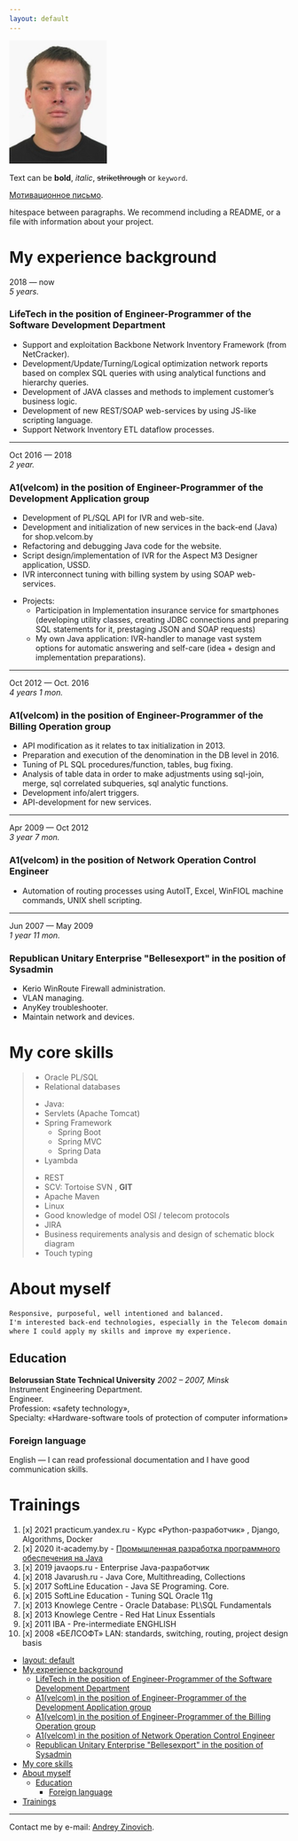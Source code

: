 ```yaml
---
layout: default
---
```

![Thumbnail of Hacker](smal_potrait.png)

Text can be **bold**, _italic_, ~~strikethrough~~ or `keyword`.


[Мотивационное письмо](./another-page.html).

hitespace between paragraphs.
We recommend including a README, or a file with information about your project.

# My experience background

2018 — now <br>
_5 years._
### LifeTech in the position of Engineer-Programmer of the Software Development Department

*	Support and exploitation Backbone Network Inventory Framework (from NetCracker).
*	Development/Update/Turning/Logical optimization network reports based on complex SQL queries with using analytical functions and hierarchy queries.
*	Development of JAVA classes and methods to implement customer’s business logic.
*	Development of new REST/SOAP web-services by using JS-like scripting language.
*	Support Network Inventory ETL dataflow processes.
________________________________________________________________________________

Oct 2016 — 2018 <br> 
_2 year._ 
### A1(velcom) in the position of Engineer-Programmer of the Development Application group
*	Development of PL/SQL API for IVR and web-site.
*	Development and initialization of new services in the back-end (Java) for shop.velcom.by
*	Refactoring and debugging Java code for the website.
*	Script design/implementation of IVR for the Aspect M3 Designer application, USSD.
*	IVR interconnect tuning with billing system by using SOAP web-services.
- Projects:
  - Participation in Implementation insurance service for smartphones (developing utility classes, creating JDBC connections and preparing SQL statements for it, prestaging JSON and SOAP requests)
  - My own Java application: IVR-handler to manage vast system options for automatic answering and self-care (idea + design and implementation preparations).

________________________________________________________________________________
Oct 2012 — Oct. 2016 <br> 
_4 years 1 mon._ 
### A1(velcom) in the position of Engineer-Programmer of the Billing Operation group

*	API modification as it relates to tax initialization in 2013.
*	Preparation and execution of the denomination in the DB level in 2016.
*	Tuning of PL SQL procedures/function, tables, bug fixing.
*	Analysis of table data in order to make adjustments using sql-join, merge, sql correlated subqueries, sql analytic functions.
*	Development info/alert triggers.
*	API-development for new services.
________________________________________________________________________________
Apr  2009 — Oct 2012 <br>
_3 year 7 mon._ 
### A1(velcom) in the position of Network Operation Control Engineer

*	Automation of routing processes using AutoIT, Excel, WinFIOL machine commands, UNIX shell scripting.
________________________________________________________________________________
Jun  2007 — May 2009 <br>
_1 year 11 mon._
### Republican Unitary Enterprise "Bellesexport" in the position of Sysadmin

*	Kerio WinRoute Firewall administration.
*	VLAN managing.
* 	AnyKey troubleshooter.
* Maintain network and devices.


# My core skills
> *	Oracle PL/SQL 
> *	Relational databases
> - Java: 
>  - Servlets (Apache Tomcat)
>  - Spring Framework
>    - Spring Boot 
>    - Spring MVC
>    - Spring Data
>  - Lyambda  
> * REST
> *	SCV: Tortoise SVN , **GIT**  
> *	Apache Maven 
> *	Linux
> *	Good knowledge of model OSI / telecom protocols
> *	JIRA
> * Business requirements analysis and design of schematic block diagram
> *	Touch typing

# About myself
```
Responsive, purposeful, well intentioned and balanced.
I'm interested back-end technologies, especially in the Telecom domain where I could apply my skills and improve my experience.
```
## Education

**Belorussian State Technical University** _2002 – 2007, Minsk_ <br>
Instrument Engineering Department. <br>
Engineer. <br> 
Profession: «safety technology», <br>
Specialty: «Hardware-software tools of protection of computer information»

### Foreign language
English — I can read professional documentation and I have good communication skills.

# Trainings

1. [x] 2021 practicum.yandex.ru - Курс «Python-разработчик» , Django, Algorithms, Docker
2. [x] 2020 it-academy.by - [Промышленная разработка программного обеспечения на Java](https://www.it-academy.by/course/java-developer/)
3. [x] 2019 javaops.ru - Enterprise Java-разработчик
4. [x] 2018 Javarush.ru - Java Core,  Multithreading, Collections
5. [x] 2017 SoftLine Education - Java SE Programing. Core.
6. [x] 2015 SoftLine Education - Tuning SQL Oracle 11g
7. [x] 2013 Knowlege Centre - Oracle Database: PL\SQL Fundamentals
8. [x] 2013 Knowlege Centre - Red Hat Linux Essentials
9. [x] 2011 IBA - Pre-intermediate ENGHLISH
10. [x] 2008 «БЕЛСОФТ» LAN: standards, switching, routing, project design basis

<!-- TOC -->
  * [layout: default](#layout--default)
* [My experience background](#my-experience-background)
    * [LifeTech in the position of Engineer-Programmer of the Software Development Department](#lifetech-in-the-position-of-engineer-programmer-of-the-software-development-department)
    * [A1(velcom) in the position of Engineer-Programmer of the Development Application group](#a1--velcom--in-the-position-of-engineer-programmer-of-the-development-application-group)
    * [A1(velcom) in the position of Engineer-Programmer of the Billing Operation group](#a1--velcom--in-the-position-of-engineer-programmer-of-the-billing-operation-group)
    * [A1(velcom) in the position of Network Operation Control Engineer](#a1--velcom--in-the-position-of-network-operation-control-engineer)
    * [Republican Unitary Enterprise "Bellesexport" in the position of Sysadmin](#republican-unitary-enterprise--bellesexport--in-the-position-of-sysadmin)
* [My core skills](#my-core-skills)
* [About myself](#about-myself)
  * [Education](#education)
    * [Foreign language](#foreign-language)
* [Trainings](#trainings)
<!-- TOC -->

***
Contact me by e-mail: <a href="mailto:fast.optimus@gmail.com">Andrey Zinovich</a>.<br>


